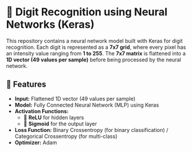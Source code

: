 # 🧠 Digit Recognition using Neural Networks (Keras)

This repository contains a neural network model built with Keras for digit recognition. Each digit is represented as a **7x7 grid**, where every pixel has an intensity value ranging from **1 to 255**. The **7x7 matrix** is flattened into a **1D vector (49 values per sample)** before being processed by the neural network.  

## 🚀 Features  
- **Input:** Flattened 1D vector (49 values per sample)  
- **Model:** Fully Connected Neural Network (MLP) using Keras  
- **Activation Functions:**  
  - 🔹 **ReLU** for hidden layers  
  - 🔹 **Sigmoid** for the output layer  
- **Loss Function:** Binary Crossentropy (for binary classification) / Categorical Crossentropy (for multi-class)  
- **Optimizer:** Adam  



